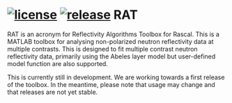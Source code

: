 [![license](https://img.shields.io/github/license/Reflectivity-Algorithms-Toolbox/RAT.svg)](https://github.com/Reflectivity-Algorithms-Toolbox/RAT/blob/master/LICENSE)
[![release](https://img.shields.io/github/release/Reflectivity-Algorithms-Toolbox/RAT.svg)](https://github.com/Reflectivity-Algorithms-Toolbox/RAT/releases)
RAT
===
RAT is an acronym for Reflectivity Algorithms Toolbox for Rascal. This is a MATLAB toolbox for analysing non-polarized neutron reflectivity data at multiple contrasts. This is designed to fit multiple contrast neutron reflectivity data, primarily using the Abeles layer model but user-defined model function are also supported.

This is currently still in development. We are working towards a first release of the toolbox. In the meantime, please note that usage may change and that releases are not yet stable.
